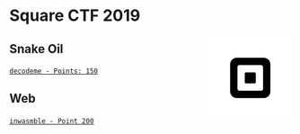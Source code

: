 # Square CTF 2019

<img align="right" width=150 src="./logo.png"/>

## Snake Oil

[```decodeme - Points: 150```](./decodeme/README.md)

## Web

[```inwasmble - Point 200```](./inwasmble/README.md)